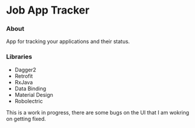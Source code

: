 # Job App Tracker

### About

App for tracking your applications and their status.

### Libraries

- Dagger2
- Retrofit
- RxJava
- Data Binding
- Material Design
- Robolectric

This is a work in progress, there are some bugs on the UI that I am wokring on getting fixed.
